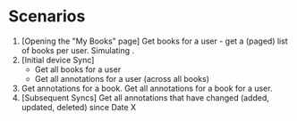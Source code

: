 ﻿# Scenarios

1. [Opening the "My Books" page] Get books for a user - get a (paged) list of books per user. Simulating .
2. [Initial device Sync]
	- Get all books for a user
	- Get all annotations for a user (across all books)
3. Get annotations for a book. 
   Get all annotations for a book for a user.
4. [Subsequent Syncs] Get all annotations that have changed (added, updated, deleted) since Date X
